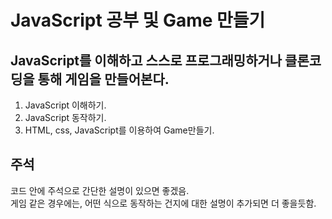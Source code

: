 # JavaScript 공부 및 Game 만들기
  
## JavaScript를 이해하고 스스로 프로그래밍하거나 클론코딩을 통해 게임을 만들어본다.
  1. JavaScript 이해하기.
  2. JavaScript 동작하기.
  3. HTML, css, JavaScript를 이용하여 Game만들기.

## 주석

코드 안에 주석으로 간단한 설명이 있으면 좋겠음. <br/>
게임 같은 경우에는, 어떤 식으로 동작하는 건지에 대한 설명이 추가되면 더 좋을듯함.
